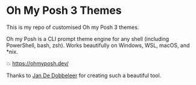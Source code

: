 # Oh My Posh 3 Themes

This is my repo of customised Oh my Posh 3 themes.

Oh my Posh is a CLI prompt theme engine for any shell (including PowerShell, bash, zsh). Works beautifully on Windows, WSL, macOS, and *nix.

💥 <https://ohmyposh.dev/>

Thanks to [Jan De Dobbeleer](https://github.com/JanDeDobbeleer) for creating such a beautiful tool.
